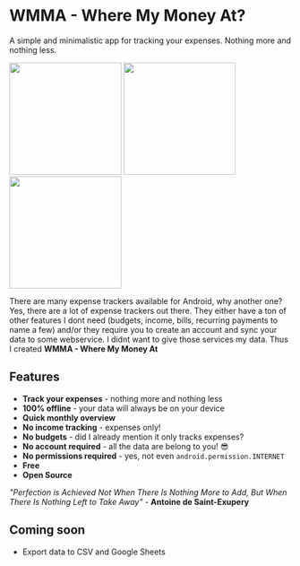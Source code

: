# WMMA - Where My Money At?

A simple and minimalistic app for tracking your expenses. Nothing more and nothing less.

<img src="https://github.com/fchtngr/wmma/blob/master/doc/img/screen1.png" width="200"> <img src="https://github.com/fchtngr/wmma/blob/master/doc/img/screen2.png" width="200"> <img src="https://github.com/fchtngr/wmma/blob/master/doc/img/screen3.png" width="200">

There are many expense trackers available for Android, why another one? Yes, there are a lot of expense trackers out there. They either have a ton of other features I dont need (budgets, income, bills, recurring payments to name a few) and/or they require you to create an account and sync your data to some webservice. I didnt want to give those services my data. Thus I created **WMMA - Where My Money At**



## Features

+ **Track your expenses** - nothing more and nothing less
+ **100% offline** - your data will always be on your device
+ **Quick monthly overview**
+ **No income tracking** - expenses only!
+ **No budgets** - did I already mention it only tracks expenses?
+ **No account required** - all the data are belong to you! :sunglasses:
+ **No permissions required** - yes, not even `android.permission.INTERNET`
+ **Free**
+ **Open Source**

*"Perfection is Achieved Not When There Is Nothing More to Add, But When There Is Nothing Left to Take Away"* - **Antoine de Saint-Exupery**

## Coming soon

+ Export data to CSV and Google Sheets



